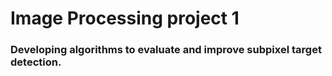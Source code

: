 # Image Processing project 1
### Developing algorithms to evaluate and improve subpixel target detection.
